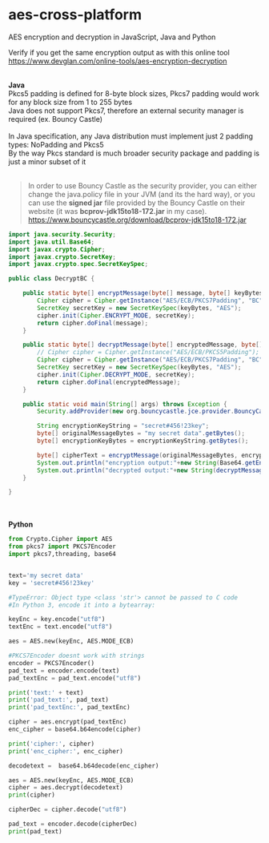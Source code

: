 # aes-cross-platform
AES encryption and decryption in JavaScript, Java and Python

Verify if you get the same encryption output as with this online tool <br/>
https://www.devglan.com/online-tools/aes-encryption-decryption

<br/>
<b>Java</b>
<br/>
Pkcs5 padding is defined for 8-byte block sizes, Pkcs7 padding would work for any block size from 1 to 255 bytes<br/>
Java does not support Pkcs7, therefore an external security manager is required (ex. Bouncy Castle)
<br/><br/>
In Java specification, any Java distribution must implement just 2 padding types: NoPadding and Pkcs5<br/>
By the way Pkcs standard is much broader security package and padding is just a minor subset of it
<br/><br/>

> In order to use Bouncy Castle as the security provider, you can either change the java.policy file in your JVM (and its the hard way),
> or you can use the <b>signed jar</b> file provided by the Bouncy Castle on their website (it was <b>bcprov-jdk15to18-172.jar</b> in my case).
> https://www.bouncycastle.org/download/bcprov-jdk15to18-172.jar

```java	
import java.security.Security;
import java.util.Base64;
import javax.crypto.Cipher;
import javax.crypto.SecretKey;
import javax.crypto.spec.SecretKeySpec;

public class DecryptBC {

	public static byte[] encryptMessage(byte[] message, byte[] keyBytes) throws Exception {
		Cipher cipher = Cipher.getInstance("AES/ECB/PKCS7Padding", "BC");
		SecretKey secretKey = new SecretKeySpec(keyBytes, "AES");
		cipher.init(Cipher.ENCRYPT_MODE, secretKey);
		return cipher.doFinal(message);
	}

	public static byte[] decryptMessage(byte[] encryptedMessage, byte[] keyBytes) throws Exception {
		// Cipher cipher = Cipher.getInstance("AES/ECB/PKCS5Padding");
		Cipher cipher = Cipher.getInstance("AES/ECB/PKCS7Padding", "BC");
		SecretKey secretKey = new SecretKeySpec(keyBytes, "AES");
		cipher.init(Cipher.DECRYPT_MODE, secretKey);
		return cipher.doFinal(encryptedMessage);
	}

	public static void main(String[] args) throws Exception {
		Security.addProvider(new org.bouncycastle.jce.provider.BouncyCastleProvider());

		String encryptionKeyString = "secret#456!23key";
		byte[] originalMessageBytes = "my secret data".getBytes();
		byte[] encryptionKeyBytes = encryptionKeyString.getBytes();

		byte[] cipherText = encryptMessage(originalMessageBytes, encryptionKeyBytes);
		System.out.println("encryption output:"+new String(Base64.getEncoder().encode(cipherText)));
		System.out.println("decrypted output:"+new String(decryptMessage(cipherText, encryptionKeyBytes)));
	}

}
```

<br/><br/>
<b>Python</b>
<br/>
```python	
from Crypto.Cipher import AES
from pkcs7 import PKCS7Encoder
import pkcs7,threading, base64


text='my secret data'
key = 'secret#456!23key'

#TypeError: Object type <class 'str'> cannot be passed to C code
#In Python 3, encode it into a bytearray:

keyEnc = key.encode("utf8")
textEnc = text.encode("utf8")

aes = AES.new(keyEnc, AES.MODE_ECB)

#PKCS7Encoder doesnt work with strings
encoder = PKCS7Encoder()
pad_text = encoder.encode(text)
pad_textEnc = pad_text.encode("utf8")

print('text:' + text)
print('pad_text:', pad_text)
print('pad_textEnc:', pad_textEnc)

cipher = aes.encrypt(pad_textEnc)
enc_cipher = base64.b64encode(cipher)

print('cipher:', cipher)
print('enc_cipher:', enc_cipher)

decodetext =  base64.b64decode(enc_cipher)

aes = AES.new(keyEnc, AES.MODE_ECB)
cipher = aes.decrypt(decodetext)
print(cipher)

cipherDec = cipher.decode("utf8")

pad_text = encoder.decode(cipherDec)
print(pad_text)
```
